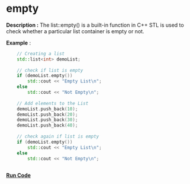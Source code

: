 # empty

**Description :** The list::empty() is a built-in function in C++ STL is used to check whether a particular list container is empty or not. 

**Example** :
```cpp
    // Creating a list 
    std::list<int> demoList; 
  
    // check if list is empty 
    if (demoList.empty()) 
        std::cout << "Empty List\n"; 
    else
        std::cout << "Not Empty\n"; 
  
    // Add elements to the List 
    demoList.push_back(10); 
    demoList.push_back(20); 
    demoList.push_back(30); 
    demoList.push_back(40); 
  
    // check again if list is empty 
    if (demoList.empty()) 
        std::cout << "Empty List\n"; 
    else
        std::cout << "Not Empty\n"; 
         
```
**[Run Code](https://rextester.com/QEL21596)**
